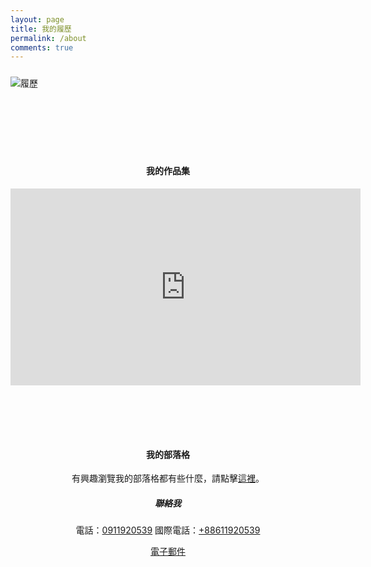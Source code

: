 ```yaml
---
layout: page
title: 我的履歷
permalink: /about
comments: true
---
```


<div class="row justify-content-between">
<div class="col-md-8">

<p class="mb-5" style="display:block; margin: 24px auto;">
<div class="postimg" style="margin-bottom:120px;"><img class="shadow-lg" src="{{site.baseurl}}/assets/images/Resume.png" alt="履歷" /></div></p>


<h4 style="text-align:center;">我的作品集</h4>
<div style="margin-bottom:50px; display:table; margin:auto;">
<iframe width="560" height="315" src="https://www.youtube.com/embed/5x5lXuqSFBs" frameborder="0" allow="accelerometer; autoplay; encrypted-media; gyroscope; picture-in-picture" allowfullscreen></iframe>
</div>

<h4 style="text-align:center; margin-top:100px;">我的部落格</h4>

<p style="text-align:center;">有興趣瀏覽我的部落格都有些什麼，請點擊<a href="{{ site.baseurl }}/index.html">這裡</a>。</p>

</div>

<div class="col-md-4">

<div style="text-align:center;" class="sticky-top sticky-top-80">
<h5>聯絡我</h5>

<p>電話：<a href="tel:0911920539">0911920539</a> 國際電話：<a href="tel:+88611920539">+88611920539</a></p>

<a target="_blank" href="mailto:vicky012133@gmail.com">電子郵件</a>

</div>
</div>
</div>
